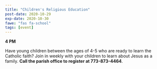 ```yaml
---
title: "Children's Religious Education"
post-date: 2020-10-29
exp-date: 2020-10-30
fawe: "fas fa-school"
tags: [event]
---
```

**4 PM**

Have young children between the ages of 4-5 who are ready to learn the Catholic faith? Join in weekly with your children to learn about Jesus as a family. **Call the parish office to register at 773-873-4464**.